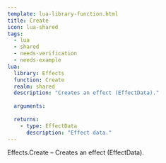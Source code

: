 ```yaml
---
template: lua-library-function.html
title: Create
icon: lua-shared
tags:
  - lua
  - shared
  - needs-verification
  - needs-example
lua:
  library: Effects
  function: Create
  realm: shared
  description: "Creates an effect (EffectData)."
  
  arguments:
  
  returns:
    - type: EffectData
      description: "Effect data."
---
```


<div class="lua__search__keywords">
Effects.Create &#x2013; Creates an effect (EffectData).
</div>
